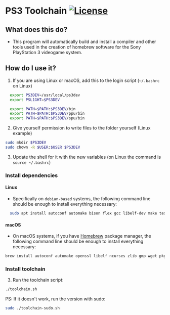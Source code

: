 # PS3 Toolchain [![License](https://img.shields.io/github/license/ps3dev/ps3toolchain.svg)](./LICENSE)

## What does this do?
- This program will automatically build and install a compiler and other
tools used in the creation of homebrew software for the Sony PlayStation 3
videogame system.

## How do I use it?

1. If you are using Linux or macOS, add this to the login script (`~/.bashrc` on Linux)

```bash
  export PS3DEV=/usr/local/ps3dev
  export PSL1GHT=$PS3DEV

  export PATH=$PATH:$PS3DEV/bin
  export PATH=$PATH:$PS3DEV/ppu/bin
  export PATH=$PATH:$PS3DEV/spu/bin
```

2. Give yourself permission to write files to the folder yourself (Linux example)

```bash
sudo mkdir $PS3DEV
sudo chown -R $USER:$USER $PS3DEV
```

3. Update the shell for it with the new variables (on Linux the command is `source ~/.bashrc`)

### Install dependencies

#### Linux

- Specifically on `debian-based` systems, the following command line should
  be enough to install everything necessary:

```bash
  sudo apt install autoconf automake bison flex gcc libelf-dev make texinfo libncurses5-dev patch python subversion wget zlib1g-dev libtool libtool-bin python-dev lbzip2 libgmp3-dev pkg-config g++ libssl-dev clang pigz
```

#### macOS

- On macOS systems, if you have [Homebrew](http://brew.sh) package manager, the following command line should be enough to install everything necessary:

```bash
brew install autoconf automake openssl libelf ncurses zlib gmp wget pkg-config pigz lbzip2
```

### Install toolchain

3. Run the toolchain script:
 
```bash
./toolchain.sh
```

PS: If it doesn't work, run the version with sudo:
```bash
sudo ./toolchain-sudo.sh
```
